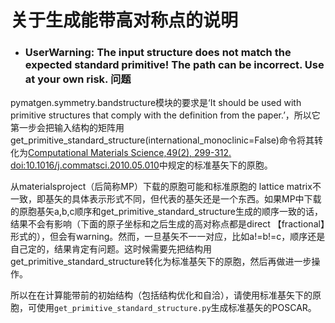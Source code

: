 # 关于生成能带高对称点的说明
-   ###  UserWarning: The input structure does not match the expected standard primitive! The path can be incorrect. Use at your own risk. 问题

pymatgen.symmetry.bandstructure模块的要求是‘It should be used with primitive structures that comply with the definition from the paper.’，所以它第一步会把输入结构的矩阵用get_primitive_standard_structure(international_monoclinic=False)命令将其转化为[Computational Materials Science,49(2), 299-312. doi:10.1016/j.commatsci.2010.05.010](https://www.sciencedirect.com/science/article/pii/S0927025610002697)中规定的标准基矢下的原胞。

从materialsproject（后简称MP）下载的原胞可能和标准原胞的 lattice matrix不一致，即基矢的具体表示形式不同，但代表的基矢还是一个东西。如果MP中下载的原胞基矢a,b,c顺序和get_primitive_standard_structure生成的顺序一致的话，结果不会有影响（下面的原子坐标和之后生成的高对称点都是direct 【fractional】形式的），但会有warning。然而，一旦基矢不一一对应，比如a!=b!=c，顺序还是自己定的，结果肯定有问题。这时候需要先把结构用get_primitive_standard_structure转化为标准基矢下的原胞，然后再做进一步操作。


所以在在计算能带前的初始结构（包括结构优化和自洽），请使用标准基矢下的原胞，可使用`get_primitive_standard_structure.py`生成标准基矢的POSCAR。
